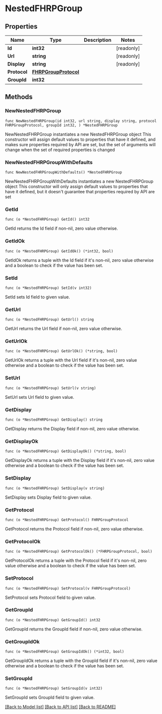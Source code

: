 # NestedFHRPGroup

## Properties

Name | Type | Description | Notes
------------ | ------------- | ------------- | -------------
**Id** | **int32** |  | [readonly] 
**Url** | **string** |  | [readonly] 
**Display** | **string** |  | [readonly] 
**Protocol** | [**FHRPGroupProtocol**](FHRPGroupProtocol.md) |  | 
**GroupId** | **int32** |  | 

## Methods

### NewNestedFHRPGroup

`func NewNestedFHRPGroup(id int32, url string, display string, protocol FHRPGroupProtocol, groupId int32, ) *NestedFHRPGroup`

NewNestedFHRPGroup instantiates a new NestedFHRPGroup object
This constructor will assign default values to properties that have it defined,
and makes sure properties required by API are set, but the set of arguments
will change when the set of required properties is changed

### NewNestedFHRPGroupWithDefaults

`func NewNestedFHRPGroupWithDefaults() *NestedFHRPGroup`

NewNestedFHRPGroupWithDefaults instantiates a new NestedFHRPGroup object
This constructor will only assign default values to properties that have it defined,
but it doesn't guarantee that properties required by API are set

### GetId

`func (o *NestedFHRPGroup) GetId() int32`

GetId returns the Id field if non-nil, zero value otherwise.

### GetIdOk

`func (o *NestedFHRPGroup) GetIdOk() (*int32, bool)`

GetIdOk returns a tuple with the Id field if it's non-nil, zero value otherwise
and a boolean to check if the value has been set.

### SetId

`func (o *NestedFHRPGroup) SetId(v int32)`

SetId sets Id field to given value.


### GetUrl

`func (o *NestedFHRPGroup) GetUrl() string`

GetUrl returns the Url field if non-nil, zero value otherwise.

### GetUrlOk

`func (o *NestedFHRPGroup) GetUrlOk() (*string, bool)`

GetUrlOk returns a tuple with the Url field if it's non-nil, zero value otherwise
and a boolean to check if the value has been set.

### SetUrl

`func (o *NestedFHRPGroup) SetUrl(v string)`

SetUrl sets Url field to given value.


### GetDisplay

`func (o *NestedFHRPGroup) GetDisplay() string`

GetDisplay returns the Display field if non-nil, zero value otherwise.

### GetDisplayOk

`func (o *NestedFHRPGroup) GetDisplayOk() (*string, bool)`

GetDisplayOk returns a tuple with the Display field if it's non-nil, zero value otherwise
and a boolean to check if the value has been set.

### SetDisplay

`func (o *NestedFHRPGroup) SetDisplay(v string)`

SetDisplay sets Display field to given value.


### GetProtocol

`func (o *NestedFHRPGroup) GetProtocol() FHRPGroupProtocol`

GetProtocol returns the Protocol field if non-nil, zero value otherwise.

### GetProtocolOk

`func (o *NestedFHRPGroup) GetProtocolOk() (*FHRPGroupProtocol, bool)`

GetProtocolOk returns a tuple with the Protocol field if it's non-nil, zero value otherwise
and a boolean to check if the value has been set.

### SetProtocol

`func (o *NestedFHRPGroup) SetProtocol(v FHRPGroupProtocol)`

SetProtocol sets Protocol field to given value.


### GetGroupId

`func (o *NestedFHRPGroup) GetGroupId() int32`

GetGroupId returns the GroupId field if non-nil, zero value otherwise.

### GetGroupIdOk

`func (o *NestedFHRPGroup) GetGroupIdOk() (*int32, bool)`

GetGroupIdOk returns a tuple with the GroupId field if it's non-nil, zero value otherwise
and a boolean to check if the value has been set.

### SetGroupId

`func (o *NestedFHRPGroup) SetGroupId(v int32)`

SetGroupId sets GroupId field to given value.



[[Back to Model list]](../README.md#documentation-for-models) [[Back to API list]](../README.md#documentation-for-api-endpoints) [[Back to README]](../README.md)


